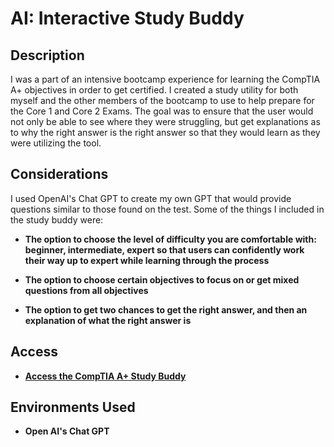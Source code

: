<h1>AI: Interactive Study Buddy</h1>

<h2>Description</h2>
I was a part of an intensive bootcamp experience for learning the CompTIA A+ objectives in order to get certified.  I created a study utility for both myself and the other members of the bootcamp to use to help prepare for the Core 1 and Core 2 Exams.  The goal was to ensure that the user would not only be able to see where they were struggling, but get explanations as to why the right answer is the right answer so that they would learn as they were utilizing the tool.

<h2>Considerations</h2>

I used OpenAI's Chat GPT to create my own GPT that would provide questions similar to those found on the test.  Some of the things I included in the study buddy were:

- <b>The option to choose the level of difficulty you are comfortable with: beginner, intermediate, expert so that users can confidently work their way up to expert while learning through the process</b>

- <b>The option to choose certain objectives to focus on or get mixed questions from all objectives</b>

- <b>The option to get two chances to get the right answer, and then an explanation of what the right answer is</b>

<h2>Access</h2>

- <b> [Access the CompTIA A+ Study Buddy](https://chatgpt.com/g/g-sqULYHHyb-comptia-a-study-buddy)

<h2>Environments Used </h2>

- <b>Open AI's Chat GPT
